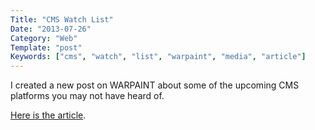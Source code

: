 ```yaml
---
Title: "CMS Watch List"
Date: "2013-07-26"
Category: "Web"
Template: "post"
Keywords: ["cms", "watch", "list", "warpaint", "media", "article"]
---
```


I created a new post on WARPAINT about some of the upcoming CMS platforms you may not have heard of.

[Here is the article](http://warpaintmedia.ca/blog/2013/07/cms-watch-list "CMS Watch List").
